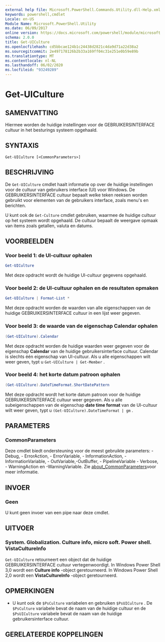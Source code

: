 ```yaml
---
external help file: Microsoft.PowerShell.Commands.Utility.dll-Help.xml
keywords: powershell,cmdlet
Locale: en-US
Module Name: Microsoft.PowerShell.Utility
ms.date: 06/09/2017
online version: https://docs.microsoft.com/powershell/module/microsoft.powershell.utility/get-uiculture?view=powershell-7&WT.mc_id=ps-gethelp
schema: 2.0.0
title: Get-UICulture
ms.openlocfilehash: cd5bbcae124b1c24438d2821c4da9d71a22d38a2
ms.sourcegitcommit: 2e497178126b2b33a169ff04c31e251e0b59e89b
ms.translationtype: MT
ms.contentlocale: nl-NL
ms.lasthandoff: 06/02/2020
ms.locfileid: "93249289"
---
```

# Get-UICulture

## SAMENVATTING
Hiermee worden de huidige instellingen voor de GEBRUIKERSINTERFACE cultuur in het besturings systeem opgehaald.

## SYNTAXIS

```
Get-UICulture [<CommonParameters>]
```

## BESCHRIJVING

De `Get-UICulture` cmdlet haalt informatie op over de huidige instellingen voor de cultuur van gebruikers interface (UI) voor Windows.
De GEBRUIKERSINTERFACE cultuur bepaalt welke teken reeksen worden gebruikt voor elementen van de gebruikers interface, zoals menu's en berichten.

U kunt ook de `Get-Culture` cmdlet gebruiken, waarmee de huidige cultuur op het systeem wordt opgehaald.
De cultuur bepaalt de weergave opmaak van items zoals getallen, valuta en datums.

## VOORBEELDEN

### Voor beeld 1: de UI-cultuur ophalen

```powershell
Get-UICulture
```

Met deze opdracht wordt de huidige UI-cultuur gegevens opgehaald.

### Voor beeld 2: de UI-cultuur ophalen en de resultaten opmaken

```powershell
Get-UICulture | Format-List *
```

Met deze opdracht worden de waarden van alle eigenschappen van de huidige GEBRUIKERSINTERFACE cultuur in een lijst weer gegeven.

### Voor beeld 3: de waarde van de eigenschap Calendar ophalen

```powershell
(Get-UICulture).Calendar
```

Met deze opdracht worden de huidige waarden weer gegeven voor de eigenschap **Calendar** van de huidige gebruikersinterface cultuur.
Calendar is slechts één eigenschap van UI-cultuur.
Als u alle eigenschappen wilt weer geven, typt u `Get-UICulture | Get-Member` .

### Voor beeld 4: het korte datum patroon ophalen

```powershell
(Get-UICulture).DateTimeFormat.ShortDatePattern
```

Met deze opdracht wordt het korte datum patroon voor de huidige GEBRUIKERSINTERFACE cultuur weer gegeven.
Als u alle subeigenschappen van de eigenschap **date time format** van de UI-cultuur wilt weer geven, typt u `(Get-UICulture).DateTimeFormat | gm` .

## PARAMETERS

### CommonParameters

Deze cmdlet biedt ondersteuning voor de meest gebruikte parameters: -Debug, - ErrorAction, - ErrorVariable, - InformationAction, -InformationVariable, - OutVariable,-OutBuffer, - PipelineVariable - Verbose, - WarningAction en -WarningVariable. Zie [about_CommonParameters](../Microsoft.PowerShell.Core/About/about_CommonParameters.md)voor meer informatie.

## INVOER

### Geen

U kunt geen invoer van een pipe naar deze cmdlet.

## UITVOER

### System. Globalization. Culture info, micro soft. Power shell. VistaCultureInfo

`Get-UICulture` retourneert een object dat de huidige GEBRUIKERSINTERFACE cultuur vertegenwoordigt.
In Windows Power Shell 3,0 wordt een **Culture info** -object geretourneerd.
In Windows Power Shell 2,0 wordt een **VistaCultureInfo** -object geretourneerd.

## OPMERKINGEN

- U kunt ook de `$PsCulture` variabelen en gebruiken `$PsUICulture` . De `$PsCulture` variabele bevat de naam van de huidige cultuur en de `$PsUICulture` variabele bevat de naam van de huidige gebruikersinterface cultuur.

## GERELATEERDE KOPPELINGEN
